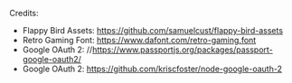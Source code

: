 Credits:
- Flappy Bird Assets: https://github.com/samuelcust/flappy-bird-assets
- Retro Gaming Font: https://www.dafont.com/retro-gaming.font
- Google OAuth 2: //https://www.passportjs.org/packages/passport-google-oauth2/
- Google OAuth 2: https://github.com/kriscfoster/node-google-oauth-2